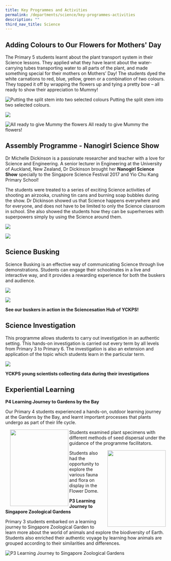 ```yaml
---
title: Key Programmes and Activities
permalink: /departments/science/key-programmes-activities
description: ""
third_nav_title: Science
---
```

Adding Colours to Our Flowers for Mothers' Day
----------------------------------------------
  
The Primary 5 students learnt about the plant transport system in their Science lessons. They applied what they have learnt about the water-carrying tubes transporting water to all parts of the plant, and made something special for their mothers on Mothers’ Day! The students dyed the white carnations to red, blue, yellow, green or a combination of two colours. They topped it off by wrapping the flowers up and tying a pretty bow – all ready to show their appreciation to Mummy!

![ Putting the split stem into two selected colours](/images/Putting%20the%20split%20stem%20into%20two%20selected%20colours.jpg)
Putting the split stem into two selected colours.

![](/images/math2.png)

![All ready to give Mummy the flowers](/images/math3.png)
All ready to give Mummy the flowers!

Assembly Programme - Nanogirl Science Show
------------------------------------------
  
Dr Michelle Dickinson is a passionate researcher and teacher with a love for Science and Engineering. A senior lecturer in Engineering at the University of Auckland, New Zealand, Dr Dickinson brought her **Nanogirl Science Show** specially to the Singapore Science Festival 2017 and Yio Chu Kang Primary School!  
  
The students were treated to a series of exciting Science activities of shooting an airzooka, crushing tin cans and burning soap bubbles during the show. Dr Dickinson showed us that Science happens everywhere and for everyone, and does not have to be limited to only the Science classroom in school. She also showed the students how they can be superheroes with superpowers simply by using the Science around them.

![](/images/math4.jpg)

![](/images/math5.png)

Science Busking 
----------------

  
Science Busking is an effective way of communicating Science through live demonstrations. Students can engage their schoolmates in a live and interactive way, and it provides a rewarding experience for both the buskers and audience.

![](/images/math6.png)

![](/images/math7.jpg)

**See our buskers in action in the Sciencesation Hub of YCKPS!**

Science Investigation
---------------------

This programme allows students to carry out investigation in an authentic setting. This hands-on investigation is carried out every term by all levels from Primary 3 to Primary 6. The investigation is also an extension and application of the topic which students learn in the particular term.

![](/images/math8.png)

**YCKPS young scientists collecting data during their investigations**

Experiential Learning
---------------------

**P4 Learning Journey to Gardens by the Bay**

Our Primary 4 students experienced a hands-on, outdoor learning journey at the Gardens by the Bay, and learnt important processes that plants undergo as part of their life cycle.

<img src="/images/experential_learning_img1.jpg" style="width:183px;height:240px;margin-left:15px;" align = "left">

Students examined plant specimens with different methods of seed dispersal under the guidance of the programme facilitators.



<img src="/images/experential_learning_img2.jpg" style="width:183px;height:240px;margin-left:15px;" align = "right">

Students also had the opportunity to explore the various fauna and flora on display in the Flower Dome.

**P3 Learning Journey to Singapore Zoological Gardens**

Primary 3 students embarked on a learning journey to Singapore Zoological Garden to learn more about the world of animals and explore the biodiversity of Earth. Students also enriched their authentic voyage by learning how animals are grouped according to their similarities and differences.

![P3 Learning Journey to Singapore Zoological Gardens](/images/p3_lj_img1.jpg)